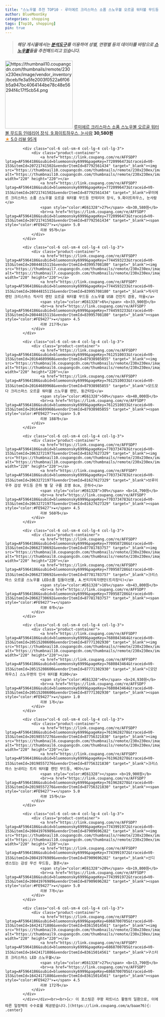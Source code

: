 ```yaml
---
title: "스노우볼 추천 TOP10 - 루미에르 크리스마스 소품 스노우볼 오르골 워터볼 무드등 인테리어 장식, 9.화이트하우스, 눈사람"
author: BlueMoonSky
categories: shopping
tags: [Top10, shopping]
pin: true
---
```


> ##### 해당 게시물에서는 [**분석도구**](https://itemscout.io/)를 이용하여 **성별**, **연령별** 등의 데이터를 바탕으로 [**스노우볼**](https://link.coupang.com/a/baae76)들을 추천해드리고 있습니다.
<div class="container"><div class="row">
            <div class="col-6 col-sm-4 col-lg-4 col-lg-3">
                <div class="product-container">
                    <a href="https://link.coupang.com/re/AFFSDP?lptag=AF5964186&subid=bluemoonsky6999&pageKey=7720996473&traceid=V0-153&itemId=20721741502&vendorItemId=87792561434" target="_blank"><img src="https://thumbnail10.coupangcdn.com/thumbnails/remote/230x230ex/image/vendor_inventory/bceb/fe3a5fe2003f0522a6f06b5a947bc4064144be78c48e56294f4c17f5cb54.png" alt="https://thumbnail10.coupangcdn.com/thumbnails/remote/230x230ex/image/vendor_inventory/bceb/fe3a5fe2003f0522a6f06b5a947bc4064144be78c48e56294f4c17f5cb54.png" width="220" height="220"></a>
                    <a href="https://link.coupang.com/re/AFFSDP?lptag=AF5964186&subid=bluemoonsky6999&pageKey=7720996473&traceid=V0-153&itemId=20721741502&vendorItemId=87792561434" target="_blank">루미에르 크리스마스 소품 스노우볼 오르골 워터볼 무드등 인테리어 장식, 9.화이트하우스, 눈사람</a>
                    <span style="color:#E61328"></span> <b>30,580원</b>
                    <br><a href="https://link.coupang.com/re/AFFSDP?lptag=AF5964186&subid=bluemoonsky6999&pageKey=7720996473&traceid=V0-153&itemId=20721741502&vendorItemId=87792561434" target="_blank"><span style="color:#FE9427">★</span> 5.0
                    리뷰 95개</a>
                </div>
            </div>
            
            <div class="col-6 col-sm-4 col-lg-4 col-lg-3">
                <div class="product-container">
                    <a href="https://link.coupang.com/re/AFFSDP?lptag=AF5964186&subid=bluemoonsky6999&pageKey=7720996473&traceid=V0-153&itemId=20721741502&vendorItemId=87792561434" target="_blank"><img src="https://thumbnail10.coupangcdn.com/thumbnails/remote/230x230ex/image/vendor_inventory/bceb/fe3a5fe2003f0522a6f06b5a947bc4064144be78c48e56294f4c17f5cb54.png" alt="https://thumbnail10.coupangcdn.com/thumbnails/remote/230x230ex/image/vendor_inventory/bceb/fe3a5fe2003f0522a6f06b5a947bc4064144be78c48e56294f4c17f5cb54.png" width="220" height="220"></a>
                    <a href="https://link.coupang.com/re/AFFSDP?lptag=AF5964186&subid=bluemoonsky6999&pageKey=7720996473&traceid=V0-153&itemId=20721741502&vendorItemId=87792561434" target="_blank">루미에르 크리스마스 소품 스노우볼 오르골 워터볼 무드등 인테리어 장식, 9.화이트하우스, 눈사람</a>
                    <span style="color:#E61328">27%</span> <b>30,580원</b>
                    <br><a href="https://link.coupang.com/re/AFFSDP?lptag=AF5964186&subid=bluemoonsky6999&pageKey=7720996473&traceid=V0-153&itemId=20721741502&vendorItemId=87792561434" target="_blank"><span style="color:#FE9427">★</span> 5.0
                    리뷰 95개</a>
                </div>
            </div>
            
            <div class="col-6 col-sm-4 col-lg-4 col-lg-3">
                <div class="product-container">
                    <a href="https://link.coupang.com/re/AFFSDP?lptag=AF5964186&subid=bluemoonsky6999&pageKey=7744593233&traceid=V0-153&itemId=20844815115&vendorItemId=83995708180" target="_blank"><img src="https://thumbnail7.coupangcdn.com/thumbnails/remote/230x230ex/image/vendor_inventory/4a95/fb6070b14aa3d85f0d76188bcab54912e009948dd424df441ef4c3b488af.jpg" alt="https://thumbnail7.coupangcdn.com/thumbnails/remote/230x230ex/image/vendor_inventory/4a95/fb6070b14aa3d85f0d76188bcab54912e009948dd424df441ef4c3b488af.jpg" width="220" height="220"></a>
                    <a href="https://link.coupang.com/re/AFFSDP?lptag=AF5964186&subid=bluemoonsky6999&pageKey=7744593233&traceid=V0-153&itemId=20844815115&vendorItemId=83995708180" target="_blank">직사각 랜턴 크리스마스 직사각 랜턴 오르골 워터볼 무드등 스노우볼 USB 건전지 겸용, 마을</a>
                    <span style="color:#E61328">6%</span> <b>33,900원</b>
                    <br><a href="https://link.coupang.com/re/AFFSDP?lptag=AF5964186&subid=bluemoonsky6999&pageKey=7744593233&traceid=V0-153&itemId=20844815115&vendorItemId=83995708180" target="_blank"><span style="color:#FE9427">★</span> 4.5
                    리뷰 217개</a>
                </div>
            </div>
            
            <div class="col-6 col-sm-4 col-lg-4 col-lg-3">
                <div class="product-container">
                    <a href="https://link.coupang.com/re/AFFSDP?lptag=AF5964186&subid=bluemoonsky6999&pageKey=7612510033&traceid=V0-153&itemId=20164689968&vendorItemId=87938985855" target="_blank"><img src="https://thumbnail6.coupangcdn.com/thumbnails/remote/230x230ex/image/vendor_inventory/af99/77c06da9530ab6c44d8341fd43c0b5b6a1da378df054f86a8421ae557d05.png" alt="https://thumbnail6.coupangcdn.com/thumbnails/remote/230x230ex/image/vendor_inventory/af99/77c06da9530ab6c44d8341fd43c0b5b6a1da378df054f86a8421ae557d05.png" width="220" height="220"></a>
                    <a href="https://link.coupang.com/re/AFFSDP?lptag=AF5964186&subid=bluemoonsky6999&pageKey=7612510033&traceid=V0-153&itemId=20164689968&vendorItemId=87938985855" target="_blank">모드모다 크리스마스 오르골 워터볼 스노우볼 랜턴, 둥근타입</a>
                    <span style="color:#E61328">50%</span> <b>40,000원</b>
                    <br><a href="https://link.coupang.com/re/AFFSDP?lptag=AF5964186&subid=bluemoonsky6999&pageKey=7612510033&traceid=V0-153&itemId=20164689968&vendorItemId=87938985855" target="_blank"><span style="color:#FE9427">★</span> 5.0
                    리뷰 188개</a>
                </div>
            </div>
            
            <div class="col-6 col-sm-4 col-lg-4 col-lg-3">
                <div class="product-container">
                    <a href="https://link.coupang.com/re/AFFSDP?lptag=AF5964186&subid=bluemoonsky6999&pageKey=7703734783&traceid=V0-153&itemId=20632721977&vendorItemId=81627627329" target="_blank"><img src="https://thumbnail10.coupangcdn.com/thumbnails/remote/230x230ex/image/rs_quotation_api/swh1n9fq/0398b473e7384103ba9d63daa577a2ff.jpg" alt="https://thumbnail10.coupangcdn.com/thumbnails/remote/230x230ex/image/rs_quotation_api/swh1n9fq/0398b473e7384103ba9d63daa577a2ff.jpg" width="220" height="220"></a>
                    <a href="https://link.coupang.com/re/AFFSDP?lptag=AF5964186&subid=bluemoonsky6999&pageKey=7703734783&traceid=V0-153&itemId=20632721977&vendorItemId=81627627329" target="_blank">브루이 우주 감성 무드등 은하 별 달 구름 조명 8cm, 은하수</a>
                    <span style="color:#E61328">30%</span> <b>14,790원</b>
                    <br><a href="https://link.coupang.com/re/AFFSDP?lptag=AF5964186&subid=bluemoonsky6999&pageKey=7703734783&traceid=V0-153&itemId=20632721977&vendorItemId=81627627329" target="_blank"><span style="color:#FE9427">★</span> 4.5
                    리뷰 560개</a>
                </div>
            </div>
            
            <div class="col-6 col-sm-4 col-lg-4 col-lg-3">
                <div class="product-container">
                    <a href="https://link.coupang.com/re/AFFSDP?lptag=AF5964186&subid=bluemoonsky6999&pageKey=7709587286&traceid=V0-153&itemId=20662730692&vendorItemId=87781783757" target="_blank"><img src="https://thumbnail8.coupangcdn.com/thumbnails/remote/230x230ex/image/vendor_inventory/838b/c3213415c5464c2f0ea73b0b9b89ace5cd3b9feaee0c2e997fca2c7cea24.jpeg" alt="https://thumbnail8.coupangcdn.com/thumbnails/remote/230x230ex/image/vendor_inventory/838b/c3213415c5464c2f0ea73b0b9b89ace5cd3b9feaee0c2e997fca2c7cea24.jpeg" width="220" height="220"></a>
                    <a href="https://link.coupang.com/re/AFFSDP?lptag=AF5964186&subid=bluemoonsky6999&pageKey=7709587286&traceid=V0-153&itemId=20662730692&vendorItemId=87781783757" target="_blank">크리스마스 오르골 스노우볼 LED소품 집들이선물, A.빈티지육각랜턴(트리장식)</a>
                    <span style="color:#E61328">16%</span> <b>43,800원</b>
                    <br><a href="https://link.coupang.com/re/AFFSDP?lptag=AF5964186&subid=bluemoonsky6999&pageKey=7709587286&traceid=V0-153&itemId=20662730692&vendorItemId=87781783757" target="_blank"><span style="color:#FE9427">★</span> 
                    리뷰 0개</a>
                </div>
            </div>
            
            <div class="col-6 col-sm-4 col-lg-4 col-lg-3">
                <div class="product-container">
                    <a href="https://link.coupang.com/re/AFFSDP?lptag=AF5964186&subid=bluemoonsky6999&pageKey=7680843464&traceid=V0-153&itemId=20515208600&vendorItemId=87771302930" target="_blank"><img src="https://thumbnail10.coupangcdn.com/thumbnails/remote/230x230ex/image/vendor_inventory/7e62/11782e878f150295b6ce45d954df444eef04f4f36a9543f88bfb1fb90f4d.jpg" alt="https://thumbnail10.coupangcdn.com/thumbnails/remote/230x230ex/image/vendor_inventory/7e62/11782e878f150295b6ce45d954df444eef04f4f36a9543f88bfb1fb90f4d.jpg" width="220" height="220"></a>
                    <a href="https://link.coupang.com/re/AFFSDP?lptag=AF5964186&subid=bluemoonsky6999&pageKey=7680843464&traceid=V0-153&itemId=20515208600&vendorItemId=87771302930" target="_blank">[모던하우스] 스노우맨의 인사 워터볼 R100</a>
                    <span style="color:#E61328">6%</span> <b>24,930원</b>
                    <br><a href="https://link.coupang.com/re/AFFSDP?lptag=AF5964186&subid=bluemoonsky6999&pageKey=7680843464&traceid=V0-153&itemId=20515208600&vendorItemId=87771302930" target="_blank"><span style="color:#FE9427">★</span> 1.0
                    리뷰 1개</a>
                </div>
            </div>
            
            <div class="col-6 col-sm-4 col-lg-4 col-lg-3">
                <div class="product-container">
                    <a href="https://link.coupang.com/re/AFFSDP?lptag=AF5964186&subid=bluemoonsky6999&pageKey=7619628278&traceid=V0-153&itemId=20198557276&vendorItemId=87756321830" target="_blank"><img src="https://thumbnail6.coupangcdn.com/thumbnails/remote/230x230ex/image/vendor_inventory/44b5/c04ffb322c7f5a712e123b7aec13ffbc74100cfb431286a4bfd5316dfc19.jpg" alt="https://thumbnail6.coupangcdn.com/thumbnails/remote/230x230ex/image/vendor_inventory/44b5/c04ffb322c7f5a712e123b7aec13ffbc74100cfb431286a4bfd5316dfc19.jpg" width="220" height="220"></a>
                    <a href="https://link.coupang.com/re/AFFSDP?lptag=AF5964186&subid=bluemoonsky6999&pageKey=7619628278&traceid=V0-153&itemId=20198557276&vendorItemId=87756321830" target="_blank">크리스마스 눈내리는 트리 워터볼 랜턴 무드등, 베어</a>
                    <span style="color:#E61328"></span> <b>19,900원</b>
                    <br><a href="https://link.coupang.com/re/AFFSDP?lptag=AF5964186&subid=bluemoonsky6999&pageKey=7619628278&traceid=V0-153&itemId=20198557276&vendorItemId=87756321830" target="_blank"><span style="color:#FE9427">★</span> 5.0
                    리뷰 15개</a>
                </div>
            </div>
            
            <div class="col-6 col-sm-4 col-lg-4 col-lg-3">
                <div class="product-container">
                    <a href="https://link.coupang.com/re/AFFSDP?lptag=AF5964186&subid=bluemoonsky6999&pageKey=7743991972&traceid=V0-153&itemId=20841976989&vendorItemId=87909696282" target="_blank"><img src="https://thumbnail10.coupangcdn.com/thumbnails/remote/230x230ex/image/vendor_inventory/b11a/9ad216a712b59ff985c16497d6545bc5d81218e31f7c1c50d2379098b809.png" alt="https://thumbnail10.coupangcdn.com/thumbnails/remote/230x230ex/image/vendor_inventory/b11a/9ad216a712b59ff985c16497d6545bc5d81218e31f7c1c50d2379098b809.png" width="220" height="220"></a>
                    <a href="https://link.coupang.com/re/AFFSDP?lptag=AF5964186&subid=bluemoonsky6999&pageKey=7743991972&traceid=V0-153&itemId=20841976989&vendorItemId=87909696282" target="_blank">신디 센스있는 감성 무선 무드등, 결혼</a>
                    <span style="color:#E61328">20%</span> <b>19,800원</b>
                    <br><a href="https://link.coupang.com/re/AFFSDP?lptag=AF5964186&subid=bluemoonsky6999&pageKey=7743991972&traceid=V0-153&itemId=20841976989&vendorItemId=87909696282" target="_blank"><span style="color:#FE9427">★</span> 5.0
                    리뷰 7개</a>
                </div>
            </div>
            
            <div class="col-6 col-sm-4 col-lg-4 col-lg-3">
                <div class="product-container">
                    <a href="https://link.coupang.com/re/AFFSDP?lptag=AF5964186&subid=bluemoonsky6999&pageKey=6868700705&traceid=V0-153&itemId=16424171886&vendorItemId=83615014561" target="_blank"><img src="https://thumbnail9.coupangcdn.com/thumbnails/remote/230x230ex/image/vendor_inventory/3ad3/403c9ab80e10289807c6fe1499a3cdf977667844210b77fe839c81c06d12.jpg" alt="https://thumbnail9.coupangcdn.com/thumbnails/remote/230x230ex/image/vendor_inventory/3ad3/403c9ab80e10289807c6fe1499a3cdf977667844210b77fe839c81c06d12.jpg" width="220" height="220"></a>
                    <a href="https://link.coupang.com/re/AFFSDP?lptag=AF5964186&subid=bluemoonsky6999&pageKey=6868700705&traceid=V0-153&itemId=16424171886&vendorItemId=83615014561" target="_blank">구스터프 크리스마스 LED 스노우볼</a>
                    <span style="color:#E61328">27%</span> <b>13,790원</b>
                    <br><a href="https://link.coupang.com/re/AFFSDP?lptag=AF5964186&subid=bluemoonsky6999&pageKey=6868700705&traceid=V0-153&itemId=16424171886&vendorItemId=83615014561" target="_blank"><span style="color:#FE9427">★</span> 4.5
                    리뷰 172개</a>
                </div>
            </div>
            </div></div><br><br>[👉 이 포스팅은 쿠팡 파트너스 활동의 일환으로, 이에 따른 일정액의 수수료를 제공받습니다.](https://link.coupang.com/a/baae76){: .center}